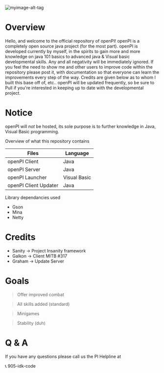 ![myimage-alt-tag](http://i.imgur.com/8KOhuYR.png)

# Overview
Hello, and welcome to the official repository of openPI! openPI is a completely open source java project (for the most part).
openPI is developed currently by myself, in the spirits to gain more and more knowledge on java 101 basics to advanced java & Visual basic developmental skills. Any and all negativity will be immediately ignored. If you feel the need to show me and other users to improve code within the repository please post it, with documentation so that everyone can learn the improvements every step of the way. Credits are given below as to whom I built this base off of, etc.. openPI will be updated frequently, so be sure to Pull if you're interested in keeping up to date with the developmental project. 

# Notice
openPI will *not* be hosted, its sole purpose is to further knowledge in Java, Visual Basic programming.

Overview of what this repository contains

| Files     | Language |
| ---      | ---       |
| openPI Client | Java         |
| openPI Server     | Java        |
| openPI Launcher     | Visual Basic        |
| openPI Client Updater     | Java        |

Library dependancies used

- Gson
- Mina
- Netty

# Credits
- Sanity -> Project Insanity framework
- Galkon -> Client MITB #317
- Graham -> Update Server

# Goals
> Offer improved combat

> All skills added (standard)

> Minigames

> Stability (duh)

# Q & A
If you have any questions please call us the PI Helpline at

:telephone_receiver: 905-idk-code
